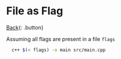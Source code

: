# File as Flag

[Back](../../index.md){: .button}


Assuming all flags are present in a file `flags`

```sh
  c++ $(< flags) -o main src/main.cpp
```

